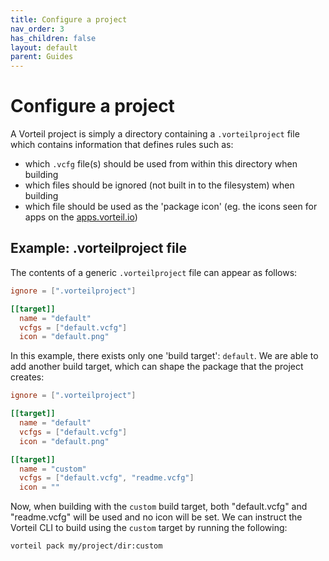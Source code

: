 ```yaml
---
title: Configure a project
nav_order: 3
has_children: false
layout: default
parent: Guides
---
```


# Configure a project

A Vorteil project is simply a directory containing a `.vorteilproject` file which contains information that defines rules such as:

 - which `.vcfg` file(s) should be used from within this directory when building
 - which files should be ignored (not built in to the filesystem) when building
 - which file should be used as the 'package icon' (eg. the icons seen for apps on the [apps.vorteil.io](https://apps.vorteil.io/))

## Example: .vorteilproject file

 The contents of a generic `.vorteilproject` file can appear as follows:

```toml
ignore = [".vorteilproject"]

[[target]]
  name = "default"
  vcfgs = ["default.vcfg"]
  icon = "default.png"
```

In this example, there exists only one 'build target': `default`. We are able to add another build target, which can shape the package that the project creates:

```toml
ignore = [".vorteilproject"]

[[target]]
  name = "default"
  vcfgs = ["default.vcfg"]
  icon = "default.png"

[[target]]
  name = "custom"
  vcfgs = ["default.vcfg", "readme.vcfg"]
  icon = ""
```

Now, when building with the `custom` build target, both "default.vcfg" and "readme.vcfg" will be used and no icon will be set. We can instruct the Vorteil CLI to build using the `custom` target by running the following:

```
vorteil pack my/project/dir:custom
```

